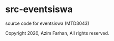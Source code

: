# src-eventsiswa
source code for eventsiswa (MTD3043)

Copyright 2020, Azim Farhan, All rights reserved.
